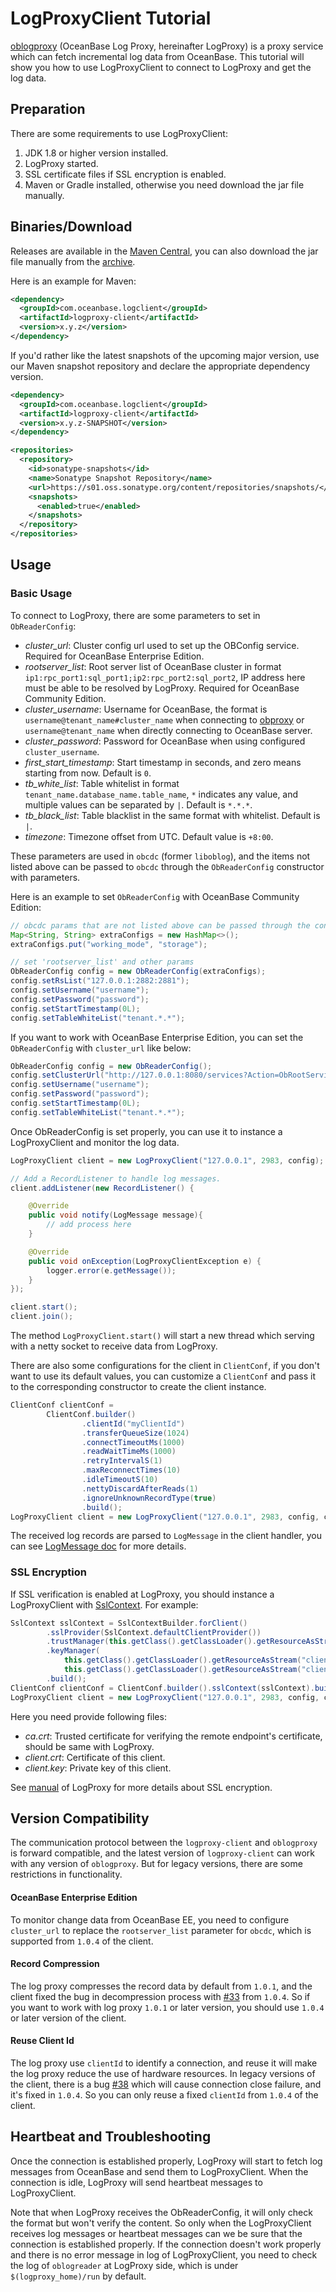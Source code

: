 # LogProxyClient Tutorial

[oblogproxy](https://github.com/oceanbase/oblogproxy) (OceanBase Log Proxy, hereinafter LogProxy) is a proxy service which can fetch incremental log data from OceanBase. This tutorial will show you how to use LogProxyClient to connect to LogProxy and get the log data.

## Preparation

There are some requirements to use LogProxyClient:

1. JDK 1.8 or higher version installed.
2. LogProxy started.
3. SSL certificate files if SSL encryption is enabled.
4. Maven or Gradle installed, otherwise you need download the jar file manually.


## Binaries/Download

Releases are available in the [Maven Central](https://mvnrepository.com/artifact/com.oceanbase.logclient/logproxy-client), you can also download the jar file manually from the [archive](https://repo1.maven.org/maven2/com/oceanbase/logclient/logproxy-client/).

Here is an example for Maven:

```xml
<dependency>
  <groupId>com.oceanbase.logclient</groupId>
  <artifactId>logproxy-client</artifactId>
  <version>x.y.z</version>
</dependency>
```

If you'd rather like the latest snapshots of the upcoming major version, use our Maven snapshot repository and declare the appropriate dependency version.

```xml
<dependency>
  <groupId>com.oceanbase.logclient</groupId>
  <artifactId>logproxy-client</artifactId>
  <version>x.y.z-SNAPSHOT</version>
</dependency>

<repositories>
  <repository>
    <id>sonatype-snapshots</id>
    <name>Sonatype Snapshot Repository</name>
    <url>https://s01.oss.sonatype.org/content/repositories/snapshots/</url>
    <snapshots>
      <enabled>true</enabled>
    </snapshots>
  </repository>
</repositories>
```

## Usage

### Basic Usage

To connect to LogProxy, there are some parameters to set in `ObReaderConfig`:

- *cluster_url*: Cluster config url used to set up the OBConfig service. Required for OceanBase Enterprise Edition.
- *rootserver_list*: Root server list of OceanBase cluster in format `ip1:rpc_port1:sql_port1;ip2:rpc_port2:sql_port2`, IP address here must be able to be resolved by LogProxy. Required for OceanBase Community Edition.
- *cluster_username*: Username for OceanBase, the format is `username@tenant_name#cluster_name` when connecting to [obproxy](https://github.com/oceanbase/obproxy) or `username@tenant_name` when directly connecting to OceanBase server.
- *cluster_password*: Password for OceanBase when using configured `cluster_username`.
- *first_start_timestamp*: Start timestamp in seconds, and zero means starting from now. Default is `0`.
- *tb_white_list*: Table whitelist in format `tenant_name.database_name.table_name`, `*` indicates any value, and multiple values can be separated by `|`. Default is `*.*.*`.
- *tb_black_list*: Table blacklist in the same format with whitelist. Default is `|`.
- *timezone*: Timezone offset from UTC. Default value is `+8:00`.

These parameters are used in `obcdc` (former `liboblog`), and the items not listed above can be passed to `obcdc` through the `ObReaderConfig` constructor with parameters.

Here is an example to set `ObReaderConfig` with OceanBase Community Edition:

```java
// obcdc params that are not listed above can be passed through the constructor
Map<String, String> extraConfigs = new HashMap<>();
extraConfigs.put("working_mode", "storage");

// set 'rootserver_list' and other params
ObReaderConfig config = new ObReaderConfig(extraConfigs);
config.setRsList("127.0.0.1:2882:2881");
config.setUsername("username");
config.setPassword("password");
config.setStartTimestamp(0L);
config.setTableWhiteList("tenant.*.*");
```

If you want to work with OceanBase Enterprise Edition, you can set the `ObReaderConfig` with `cluster_url` like below:

```java
ObReaderConfig config = new ObReaderConfig();
config.setClusterUrl("http://127.0.0.1:8080/services?Action=ObRootServiceInfo&User_ID=alibaba&UID=ocpmaster&ObRegion=tenant");
config.setUsername("username");
config.setPassword("password");
config.setStartTimestamp(0L);
config.setTableWhiteList("tenant.*.*");
```

Once ObReaderConfig is set properly, you can use it to instance a LogProxyClient and monitor the log data.

```java
LogProxyClient client = new LogProxyClient("127.0.0.1", 2983, config);

// Add a RecordListener to handle log messages.
client.addListener(new RecordListener() {

    @Override
    public void notify(LogMessage message){
        // add process here
    }

    @Override
    public void onException(LogProxyClientException e) {
        logger.error(e.getMessage());
    }
});

client.start();
client.join();
```

The method `LogProxyClient.start()` will start a new thread which serving with a netty socket to receive data from LogProxy.

There are also some configurations for the client in `ClientConf`, if you don't want to use its default values, you can customize a `ClientConf` and pass it to the corresponding constructor to create the client instance.

```java
ClientConf clientConf =
        ClientConf.builder()
                .clientId("myClientId")
                .transferQueueSize(1024)
                .connectTimeoutMs(1000)
                .readWaitTimeMs(1000)
                .retryIntervalS(1)
                .maxReconnectTimes(10)
                .idleTimeoutS(10)
                .nettyDiscardAfterReads(1)
                .ignoreUnknownRecordType(true)
                .build();
LogProxyClient client = new LogProxyClient("127.0.0.1", 2983, config, clientConf);
```

The received log records are parsed to `LogMessage` in the client handler, you can see [LogMessage doc](../formats/logmessage.md) for more details.

### SSL Encryption

If SSL verification is enabled at LogProxy, you should instance a LogProxyClient with [SslContext](https://netty.io/4.1/api/io/netty/handler/ssl/SslContext.html). For example:

```java
SslContext sslContext = SslContextBuilder.forClient()
        .sslProvider(SslContext.defaultClientProvider())
        .trustManager(this.getClass().getClassLoader().getResourceAsStream("ca.crt"))
        .keyManager(
            this.getClass().getClassLoader().getResourceAsStream("client.crt"),
            this.getClass().getClassLoader().getResourceAsStream("client.key"))
        .build();
ClientConf clientConf = ClientConf.builder().sslContext(sslContext).build();
LogProxyClient client = new LogProxyClient("127.0.0.1", 2983, config, clientConf);
```

Here you need provide following files:
- *ca.crt*: Trusted certificate for verifying the remote endpoint's certificate, should be same with LogProxy.
- *client.crt*: Certificate of this client.
- *client.key*: Private key of this client.

See [manual](https://github.com/oceanbase/oblogproxy/blob/master/docs/manual.md) of LogProxy for more details about SSL encryption.

## Version Compatibility

The communication protocol between the `logproxy-client` and `oblogproxy` is forward compatible, and the latest version of `logproxy-client` can work with any version of `oblogproxy`. But for legacy versions, there are some restrictions in functionality.

#### OceanBase Enterprise Edition

To monitor change data from OceanBase EE, you need to configure `cluster_url` to replace the `rootserver_list` parameter for `obcdc`, which is supported from `1.0.4` of the client.

#### Record Compression

The log proxy compresses the record data by default from `1.0.1`, and the client fixed the bug in decompression process with [#33](https://github.com/oceanbase/oblogclient/pull/33) from `1.0.4`. So if you want to work with log proxy `1.0.1` or later version, you should use `1.0.4` or later version of the client.

#### Reuse Client Id

The log proxy use `clientId` to identify a connection, and reuse it will make the log proxy reduce the use of hardware resources. In legacy versions of the client, there is a bug [#38](https://github.com/oceanbase/oblogclient/issues/38) which will cause connection close failure, and it's fixed in `1.0.4`. So you can only reuse a fixed `clientId` from `1.0.4` of the client.

## Heartbeat and Troubleshooting

Once the connection is established properly, LogProxy will start to fetch log messages from OceanBase and send them to LogProxyClient. When the connection is idle, LogProxy will send heartbeat messages to LogProxyClient.

Note that when LogProxy receives the ObReaderConfig, it will only check the format but won't verify the content. So only when the LogProxyClient receives log messages or heartbeat messages can we be sure that the connection is established properly. If the connection doesn't work properly and there is no error message in log of LogProxyClient, you need to check the log of `oblogreader` at LogProxy side, which is under `$(logproxy_home)/run` by default.
